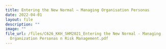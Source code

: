 ```yaml
---
title: Entering the New Normal – Managing Organisation Personas
date: 2022-04-01
layout: file
description: ""
image: ""
file_url: /files/C626_KKH_SHM2021_Entering the New Normal - Managing
  Organization Personas n Risk Management.pdf
---
```

